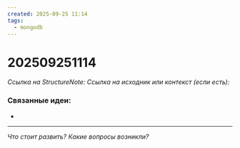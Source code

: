 ```yaml
---
created: 2025-09-25 11:14
tags:
  - mongodb
---
```

# 202509251114
*Ссылка на StructureNote:*
*Ссылка на исходник или контекст (если есть):* 

### Связанные идеи:
*   
---

*Что стоит развить? Какие вопросы возникли?*